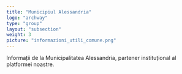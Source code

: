 ```yaml
---
title: "Municipiul Alessandria"
logo: "archway"
type: "group"
layout: "subsection"
weight: 3
picture: "informazioni_utili_comune.png"
---
```


Informații de la Municipalitatea Alessandria, partener instituțional al platformei noastre.
